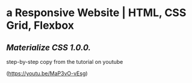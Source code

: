 

# a Responsive Website | HTML, CSS Grid, Flexbox 
## *Materialize CSS 1.0.0.*


step-by-step copy from the tutorial on youtube

(https://youtu.be/MaP3vO-vEsg)
